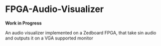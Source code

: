 # FPGA-Audio-Visualizer
 **Work in Progress**
 
 An audio visualizer implemented on a Zedboard FPGA, that take sin audio and outputs it on a VGA supported monitor
 
